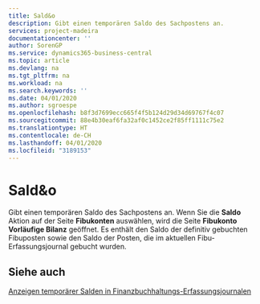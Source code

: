```yaml
---
title: Sald&o
description: Gibt einen temporären Saldo des Sachpostens an.
services: project-madeira
documentationcenter: ''
author: SorenGP
ms.service: dynamics365-business-central
ms.topic: article
ms.devlang: na
ms.tgt_pltfrm: na
ms.workload: na
ms.search.keywords: ''
ms.date: 04/01/2020
ms.author: sgroespe
ms.openlocfilehash: b8f3d7699ecc665f4f5b124d29d34d69767f4c07
ms.sourcegitcommit: 88e4b30eaf6fa32af0c1452ce2f85ff1111c75e2
ms.translationtype: HT
ms.contentlocale: de-CH
ms.lasthandoff: 04/01/2020
ms.locfileid: "3189153"
---
```

# <a name="balance"></a>Sald&o
Gibt einen temporären Saldo des Sachpostens an. Wenn Sie die **Saldo** Aktion auf der Seite **Fibukonten** auswählen, wird die Seite **Fibukonto Vorläufige Bilanz** geöffnet. Es enthält den Saldo der definitiv gebuchten Fibuposten sowie den Saldo der Posten, die im aktuellen Fibu-Erfassungsjournal gebucht wurden.  

## <a name="see-also"></a>Siehe auch  
 [Anzeigen temporärer Salden in Finanzbuchhaltungs-Erfassungsjournalen](how-to-view-temporary-balances-in-general-ledger-journals.md)
